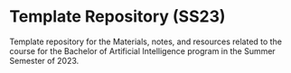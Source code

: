 # Template Repository (SS23)
Template repository for the Materials, notes, and resources related to the course for the Bachelor of Artificial Intelligence program in the Summer Semester of 2023.
